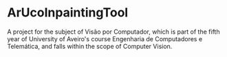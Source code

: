 # ArUcoInpaintingTool
A project for the subject of Visão por Computador, which is part of the fifth year of University of Aveiro's course Engenharia de Computadores e Telemática, and falls within the scope of Computer Vision.
